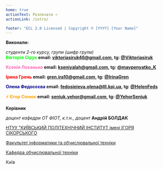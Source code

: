 ```yaml
---
home: true
actionText: Розпочати →
actionLink: /intro/

footer: "ECL 2.0 Licensed | Copyright © [YYYY] [Your Name]"
---
```



**Виконали:** 

*студенти 2-го курсу, групи (шифр групи)*<span padding-right:5em></span><br/>
**<span style="color: lime">Вікторія Сірук </span> email: <a href="mailto:viktoriasiruk46@gmail.com">viktoriasiruk46@gmail.com</a>, tg: <a href="https://t.me/Viktoriasiruk">@Viktoriasiruk</a>**<br/>

**<span style="color: hotpink;">Ксенія Лоханько</span> email: <a href="mailto:kseniyalah@gmail.com">kseniyalah@gmail.com</a>, tg: <a href="https://t.me/mavpenyatko_K">@mavpenyatko_K</a>**<br/>

**<span style="color: red;">Ірина Грень </span> email: <a href="mailto:gren.ira10@gmail.com">gren.ira10@gmail.com</a>, tg: <a href="https://t.me/IrinaGren">@IrinaGren</a>**<br/>

**<span style="color:darkblue;">Олена Федосєєва</span> email: <a href="mailto:fedosieieva.olena@lll.kpi.ua">fedosieieva.olena@lll.kpi.ua</a>, tg: <a href="https://t.me/HelenFeds">@HelenFeds</a>**<br/>

**<span style="color:orange;">⚡ Єгор Сенюк</span> email: <a href="mailto:seniuk.yehor@gmail.com">seniuk.yehor@gmail.com</a>, tg: <a href="https://t.me/YehorSeniuk">@YehorSeniuk</a>**


**Керівник**

*доцент кафедри ОТ ФІОТ, к.т.н., доцент*<span padding-right:5em></span> **Андрій БОЛДАК** 

[НТУУ "КИЇВСЬКИЙ ПОЛІТЕХНІЧНИЙ ІНСТИТУТ імені ІГОРЯ СІКОРСЬКОГО](https://kpi.ua/)

[Факультет інформатики та обчислювальної техніки](https://fiot.kpi.ua/)

[Кафедра обчислювальної техніки](https://comsys.kpi.ua/)

Київ
